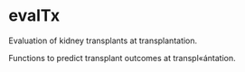 # evalTx
Evaluation of kidney transplants at transplantation.

Functions to predict transplant outcomes at transpl«ántation.
